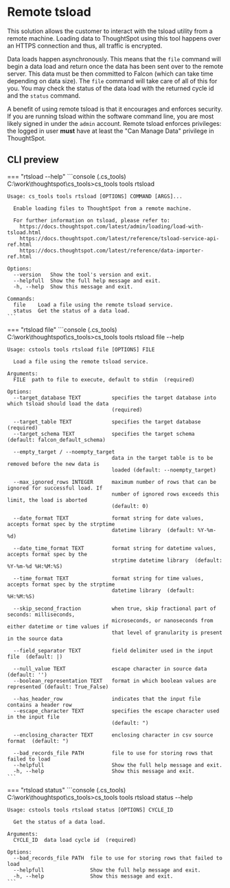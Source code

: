# Remote tsload

This solution allows the customer to interact with the tsload utility from a remote
machine. Loading data to ThoughtSpot using this tool happens over an HTTPS connection
and thus, all traffic is encrypted.

Data loads happen asynchronously. This means that the `file` command will begin a data
load and return once the data has been sent over to the remote server. This data must be
then committed to Falcon (which can take time depending on data size). The `file`
command will take care of all of this for you. You may check the status of the data load
with the returned cycle id and the `status` command.

A benefit of using remote tsload is that it encourages and enforces security. If you are
running tsload within the software command line, you are most likely signed in under the
`admin` account. Remote tsload enforces privileges: the logged in user __must__ have at
least the "Can Manage Data" privilege in ThoughtSpot.

## CLI preview

=== "rtsload --help"
    ```console
    (.cs_tools) C:\work\thoughtspot\cs_tools>cs_tools tools rtsload

    Usage: cs_tools tools rtsload [OPTIONS] COMMAND [ARGS]...

      Enable loading files to ThoughtSpot from a remote machine.

      For further information on tsload, please refer to:
        https://docs.thoughtspot.com/latest/admin/loading/load-with-tsload.html
        https://docs.thoughtspot.com/latest/reference/tsload-service-api-ref.html
        https://docs.thoughtspot.com/latest/reference/data-importer-ref.html

    Options:
      --version   Show the tool's version and exit.
      --helpfull  Show the full help message and exit.
      -h, --help  Show this message and exit.

    Commands:
      file    Load a file using the remote tsload service.
      status  Get the status of a data load.
    ```

=== "rtsload file"
    ```console
    (.cs_tools) C:\work\thoughtspot\cs_tools>cs_tools tools rtsload file --help

    Usage: cstools tools rtsload file [OPTIONS] FILE

      Load a file using the remote tsload service.

    Arguments:
      FILE  path to file to execute, default to stdin  (required)

    Options:
      --target_database TEXT          specifies the target database into which tsload should load the data
                                      (required)

      --target_table TEXT             specifies the target database  (required)
      --target_schema TEXT            specifies the target schema  (default: falcon_default_schema)

      --empty_target / --noempty_target
                                      data in the target table is to be removed before the new data is
                                      loaded (default: --noempty_target)

      --max_ignored_rows INTEGER      maximum number of rows that can be ignored for successful load. If
                                      number of ignored rows exceeds this limit, the load is aborted
                                      (default: 0)

      --date_format TEXT              format string for date values, accepts format spec by the strptime
                                      datetime library  (default: %Y-%m-%d)

      --date_time_format TEXT         format string for datetime values, accepts format spec by the
                                      strptime datetime library  (default: %Y-%m-%d %H:%M:%S)

      --time_format TEXT              format string for time values, accepts format spec by the strptime
                                      datetime library  (default: %H:%M:%S)

      --skip_second_fraction          when true, skip fractional part of seconds: milliseconds,
                                      microseconds, or nanoseconds from either datetime or time values if
                                      that level of granularity is present in the source data

      --field_separator TEXT          field delimiter used in the input file  (default: |)

      --null_value TEXT               escape character in source data  (default: '')
      --boolean_representation TEXT   format in which boolean values are represented (default: True_False)

      --has_header_row                indicates that the input file contains a header row
      --escape_character TEXT         specifies the escape character used in the input file
                                      (default: ")

      --enclosing_character TEXT      enclosing character in csv source format  (default: ")

      --bad_records_file PATH         file to use for storing rows that failed to load
      --helpfull                      Show the full help message and exit.
      -h, --help                      Show this message and exit.
    ```

=== "rtsload status"
    ```console
    (.cs_tools) C:\work\thoughtspot\cs_tools>cs_tools tools rtsload status --help

    Usage: cstools tools rtsload status [OPTIONS] CYCLE_ID

      Get the status of a data load.

    Arguments:
      CYCLE_ID  data load cycle id  (required)

    Options:
      --bad_records_file PATH  file to use for storing rows that failed to load
      --helpfull               Show the full help message and exit.
      -h, --help               Show this message and exit.
    ```



